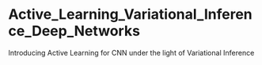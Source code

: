 # Active_Learning_Variational_Inference_Deep_Networks
Introducing Active Learning for CNN under the light of Variational Inference
